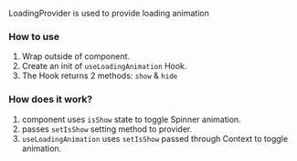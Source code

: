 LoadingProvider is used to provide loading animation

### How to use
1. Wrap <LoadingProvider> outside of <App> component.
2. Create an init of `useLoadingAnimation` Hook.
3. The Hook returns 2 methods: `show` & `hide`

### How does it work?
1. <LoadingProvider> component uses `isShow` state to toggle Spinner animation.
2. <LoadingProvider> passes `setIsShow` setting method to provider.
3. `useLoadingAnimation` uses `setIsShow` passed through Context to toggle animation.
